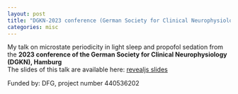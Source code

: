 ```yaml
---
layout: post
title: "DGKN-2023 conference (German Society for Clinical Neurophysiology)"
categories: misc
---
```


My talk on microstate periodicity in light sleep and propofol sedation from the 
**2023 conference of the German Society for Clinical Neurophysiology (DGKN), Hamburg**  
The slides of this talk are available here: [revealjs slides](https://frederic-vw.github.io/slides/dgkn23.html)

Funded by: DFG, project number 440536202

